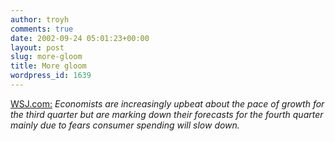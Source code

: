 ```yaml
---
author: troyh
comments: true
date: 2002-09-24 05:01:23+00:00
layout: post
slug: more-gloom
title: More gloom
wordpress_id: 1639
---
```


[WSJ.com:](http://online.wsj.com/article/0,,SB1032789363675207073,00.html?mod=home_whats_news_us) _Economists are increasingly upbeat about the pace of growth for the third quarter but are marking down their forecasts for the fourth quarter mainly due to fears consumer spending will slow down._
